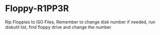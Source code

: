 # Floppy-R1PP3R
Rip Floppies to iSO Files, Remember to change disk number if needed, run diskutil list, find floppy drive and change the number
